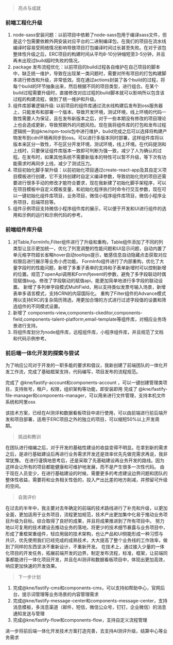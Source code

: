 > 亮点与成就

### 前端工程化升级
1. node-sass安装问题：以前项目中依赖了node-sass包用于编译sass文件，但是这个包需要依赖外网安装对应平台的二进制编译包，在我们的项目在流水线编译时容易受网络情况影响导致项目打包编译时间过长甚至失败。在对于该包整体性升级之后，ERC项目的构建时间从平均8-10分钟缩短至3-5分钟，并且再未出现过build超时失败的情况。
2. package 发布流程优化：以前项目的build过程各自维护在自己项目的脚本中，缺乏统一维护，导致在出现某一类问题时，需要对所有项目的打包构建脚本进行修改和升级，非常低效。现在通过actions封装了各个build的过程，将每个build的环节抽象出来，然后根据不同的项目类型，进行组合。在某个build过程需要升级时，直接修改对应过程的build脚本就可以影响所以包含该过程的构建流程，做到了统一维护和升级。
3. 组件库部署逻辑升级: 以前项目的组件库通过流水线构建后发布到oss服务器上，只能发布和部署一个版本，导致开发环境，测试环境，线上环境的代码一致性需要人为保证，且在发布新版本之后，对于一些本期没有修改的项目理论上也会造成更新，导致预期外的问题风险。现在我将组件库的打包和发布过程逻辑统一到@kne/npm-tools包中进行维护，build完成之后可以选择将构建产物发布到cdn环境再同步到oss。可以进行多版本同时部署，这样组件库将以版本来区分一致性，不在区分开发环境，测试环境，线上环境。在代码提测和上线时，只要保证组件库版本一致即可判断为强一致，减少了人为确认的过程。在发布时，如果其他系统不需要新版本的特性可以暂不升级，等下次有功能需求时再同步上线，减少了测试压力。
4. 项目初始化脚手架升级：以前初始化项目通过create-react-app及其自定义项目模板进行创建，它不支持创建时自定义编译参数，导致初始化完的项目还需要进行很多手动的修改才能符合要求，现在我新建了初始化脚手架程序，可以在项目模板中自定义模板变量，和初始化程序执行时命令行交互参数，现在可以一键初始化组件库项目，业务项目，微信小程序组件库项目，微信小程序业务项目，后端项目等。
5. 组件示例项目支持微信小程序组件库的展示，可以便于开发和UI进行组件的选用和示例的运行和示例代码的参考。
### 前端组件库升级
1. 对Table,FormInfo,Filter组件进行了升级和重构，Table组件添加了不同的列类型让显示更加统一，优化了列宽调整的性能问题和UI显示问题，自动内置了单元格字符超长省略hover自动tooltips提示，敏感信息自动隐藏点击获取对应权限后进行展示等业务小虎功能。
FormInfo组件进行了内部重构，优化了大量字段时的性能问题，新增了多重子表单的支持和子表单新增时可以控制新增的位置。规范了openApi调用和Form内event的参数，避免了多字段联动时偶现赋值bug。修改了字段联动的赋值api，能更加简单地进行多字段的联动设置。
新增了多列单字段模式MultiField，用以支持类似发票号输入场景，新增表单多语言模式，支持CRN的内容国际化。
重构了Filter组件的Advance模式用以支持ERC的复杂简历筛选，用更加合理的方式进行过滤字段值的设置和筛选组件的不同模式设置。
2. 新增了 components-view,components-ckeditor,components-field,components-talent-platform,email-template等组件库，对相应业务场景进行支持。
3. 将组件库划分为node组件库，远程组件库，小程序组件库，并且规范了文档和代码示例参考。
### 前后端一体化开发的探索与尝试
为了响应公司对于开发的一职多能的要求和倡议，我新创建了前端团队的一体化开发工作流，完成了基础框架支持，代码编写，项目发布的流程规范。

完成了 @kne/fastify-account和components-account ，可以一键创建管理类项目，支持账号，租户，权限，组织架构等功能，即安装即用
完成了 @kne/fastify-file-manager和components-manager，可以用来进行文件管理，支持本机文件系统和阿里oss

该技术方案，已经在AI测评和数据看板项目中进行使用，可以由前端进行前后端开发和项目部署，适用于ERC项目之外的独立的项目，可以缩短50%以上开发周期。

> 挑战和教训

在团队进行缩编之后，对于开发的基础性建设的收益变得不明显。在拿到新的需求之后，是进行基础建设后再进行业务需求开发还是效率优先先做完需求再说，我非常犹豫。
在进行谨慎地思考后，还是采取了先基础建设再业务开发的路线。因为这样会让所有的项目都能健康和可维护地发展，而不是产生很多一次性代码。
由于现在人员变少，在进行基础建设的时候，需要更多的考虑建设边界问题和团队的整体性收益，需要将和业务相关性低的，投入产出比差的地方削减，并预留可升级的空间。

> 自我评价

在过去的半年中，我主要对去年确定的前端的技术路线进行了补充和升级，以更加全面，更加适用于业务项目，流程更加规范，技术产出更加集中化易于推动业务项目升级为目标。综合取得了良好的成果，并且将成果推进到了所有项目中。
努力地以可复用的技术建设去推动业务的落地，将更少的技术细节暴露与业务项目中，形成了重框架重组件，轻应用层的技术架构，也让产品和UI侧能形成一种习惯与共识，优先使用我们已经完成的成熟技术，大大提高了整个业务线的工作效率，做到了同样的东西坚决不重新设计，不重新开发。
在技术上，通过接入少量的一体化项目的开发任务，拓展前端开发的边界，制定发布流程，标准，框架，让前端同事都能进行一体化项目开发，并且在AI测评和数据看板项目中，体现出更加高效，响应更加快速的开发效果。

> 下一步计划

1. 完成@kne/fastify-cms和components-cms，可以支持如帮助中心，官网后台，提示词管理等业务场景的内容管理需求
2. 完成@kne/fastify-message-center和components-message-center，支持消息模板，多消息渠道（邮件，短信，微信公众号，钉钉，企业微信）的消息通知发送与管理
3. 完成@kne/fastify-flow和components-flow，支持自定义流程管理

进一步将前后端一体化开发技术方案打造完善，去支持AI测评升级，结算中心等业务需求

